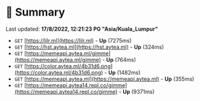 # 📖 Summary
Last updated: **17/8/2022, 12:21:23 PG "Asia/Kuala_Lumpur"**

- `GET` [https://lilr.ml](https://lilr.ml) - **Up** (7275ms)
- `GET` [https://hst.aytea.ml](https://hst.aytea.ml) - **Up** (324ms)
- `GET` [https://memeapi.aytea.ml/gimme](https://memeapi.aytea.ml/gimme) - **Up** (764ms)
- `GET` [https://color.aytea.ml/4b31d6.png](https://color.aytea.ml/4b31d6.png) - **Up** (1482ms)
- `GET` [https://memeapi.aytea.ml](https://memeapi.aytea.ml) - **Up** (355ms)
- `GET` [https://memeapi.aytea14.repl.co/gimme](https://memeapi.aytea14.repl.co/gimme) - **Up** (9371ms)
